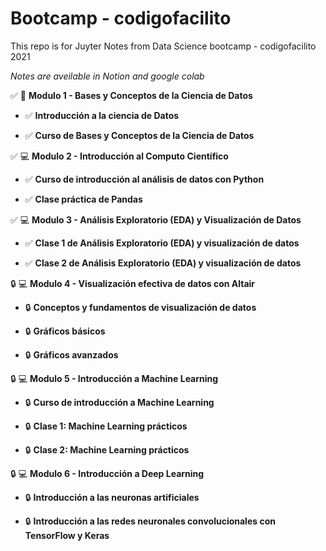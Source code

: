 # Bootcamp - codigofacilito

This repo is for Juyter Notes from Data Science bootcamp - codigofacilito 2021

*Notes are aveilable in Notion and google colab*

:white_check_mark:	:notebook: **Modulo 1 - Bases y Conceptos de la Ciencia de Datos**

  - :white_check_mark:	 **Introducción a la ciencia de Datos**
          
  - :white_check_mark:	 **Curso de Bases y Conceptos de la Ciencia de Datos**
          
          
:white_check_mark: :computer:	 **Modulo 2 - Introducción al Computo Científico**

  - :white_check_mark:	 **Curso de introducción al análisis de datos con Python**
          
  - :white_check_mark:	 **Clase práctica de Pandas**
          
          
:white_check_mark: :computer: **Modulo 3 - Análisis Exploratorio (EDA) y Visualización de Datos**

  - :white_check_mark:	**Clase 1 de Análisis Exploratorio (EDA) y visualización de datos**
          
  - :white_check_mark:	**Clase 2 de Análisis Exploratorio (EDA) y visualización de datos**
          
          
:lock: :computer: **Modulo 4 - Visualización efectiva de datos con Altair**

  - :lock: **Conceptos y fundamentos de visualización de datos**
          
  - :lock: **Gráficos básicos**
          
  - :lock: **Gráficos avanzados**
          
          
:lock: :computer: **Modulo 5 - Introducción a Machine Learning**

  - :lock: **Curso de introducción a Machine Learning**
          
  - :lock: **Clase 1: Machine Learning prácticos**
          
  - :lock: **Clase 2: Machine Learning prácticos**
          
          
:lock: :computer: **Modulo 6 - Introducción a Deep Learning**

  - :lock: **Introducción a las neuronas artificiales**
          
  - :lock: **Introducción a las redes neuronales convolucionales con TensorFlow y Keras**
